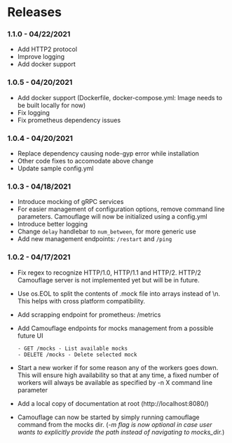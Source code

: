 # Releases

### 1.1.0 - 04/22/2021

- Add HTTP2 protocol
- Improve logging
- Add docker support

### 1.0.5 - 04/20/2021

- Add docker support (Dockerfile, docker-compose.yml: Image needs to be built locally for now)
- Fix logging
- Fix prometheus dependency issues

### 1.0.4 - 04/20/2021

- Replace dependency causing node-gyp error while installation
- Other code fixes to accomodate above change
- Update sample config.yml

### 1.0.3 - 04/18/2021

- Introduce mocking of gRPC services
- For easier management of configuration options, remove command line parameters. Camouflage will now be initialized using a config.yml
- Introduce better logging
- Change `delay` handlebar to `num_between`, for more generic use
- Add new management endpoints: `/restart` and `/ping`

### 1.0.2 - 04/17/2021

- Fix regex to recognize HTTP/1.0, HTTP/1.1 and HTTP/2. HTTP/2 Camouflage server is not implemented yet but will be in future.
- Use os.EOL to split the contents of .mock file into arrays instead of \n. This helps with cross platform compatibility.
- Add scrapping endpoint for prometheus: /metrics
- Add Camouflage endpoints for mocks management from a possible future UI

      - GET /mocks - List available mocks
      - DELETE /mocks - Delete selected mock

- Start a new worker if for some reason any of the workers goes down. This will ensure high availability so that at any time, a fixed number of workers will always be available as specified by -n X command line parameter
- Add a local copy of documentation at root (http://localhost:8080/)
- Camouflage can now be started by simply running camouflage command from the mocks dir. (_-m flag is now optional in case user wants to explicitly provide the path instead of navigating to mocks_dir._)

